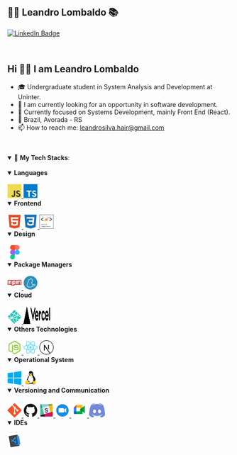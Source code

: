 ## :man_technologist: Leandro Lombaldo :books:
[![LinkedIn Badge](https://img.shields.io/badge/-LinkedIn-blue?style=flat&logo=linkedin&logoColor=white)](https://www.linkedin.com/in/dev-leandro-lombaldo/)

<br>

<h2> Hi 👋🏽 I am Leandro Lombaldo</h2>
  
- 🎓 Undergraduate student in System Analysis and Development at Uninter.
- 🔭 I am currently looking for an opportunity in software development.
- 🎯 Currently focused on Systems Development, mainly Front End (React).
- 🧭 Brazil, Avorada - RS
- 📫 How to reach me: leandrosilva.hair@gmail.com

<br>

<a id="tech"></a>

<details open>
  <summary>🚀 
    <strong>My Tech Stacks</strong>:
  </summary>
   <br>
  </details>
<details open>
<summary>
<strong> Languages</strong> 
</summary>

<br>

<a href="https://developer.mozilla.org/en-US/docs/Learn/JavaScript">
 <img src="https://github.com/leandrobarbon/leandrobarbon/blob/main/images/javascript-original.svg" width="32" height="32" alt="Javascript">
</a>

<a href="https://www.typescriptlang.org">
  <img src="https://github.com/leandrobarbon/leandrobarbon/blob/main/images/typescript-original.svg" width="32" height="32" alt="Typescript">
</a>

</details>
  
  <details open>
<summary>
<strong> Frontend</strong> 
</summary>

<br>

<a href="https://developer.mozilla.org/en-US/docs/Glossary/HTML">
 <img src="https://github.com/leandrobarbon/leandrobarbon/blob/main/images/html5-plain.svg" width="32" height="32" alt="html">
</a>

<a href="https://developer.mozilla.org/en-US/docs/Web/CSS">
 <img src="https://github.com/leandrobarbon/leandrobarbon/blob/main/images/css3-plain.svg" width="32" height="32" alt="css">
</a>
    
<a href="https://styled-components.com/">
 <img src="https://github.com/leandrobarbon/leandrobarbon/blob/main/images/styledcomponents.png" width="32" height="32" alt="css">
</a>

</details>
  
  <details open>
<summary>
<strong> Design</strong> 
</summary>

<br>

<a href="https://www.figma.com">
<img src="https://github.com/leandrobarbon/leandrobarbon/blob/main/images/figma-original.svg" width="32" height="32" alt="figma">
</a>

</details>
  
  <details open>
<summary>
<strong> Package Managers</strong> 
</summary>

<br>

<a href="https://www.npmjs.com">
<img src="https://github.com/leandrobarbon/leandrobarbon/blob/main/images/npm-original-wordmark.svg" width="32" height="32" alt="npm">
</a>

<a href="https://yarnpkg.com">
<img src="https://github.com/leandrobarbon/leandrobarbon/blob/main/images/yarn-original.svg" width="32" height="32" alt="yarn">
</a>

</details>
  
 <details open>
<summary>
<strong> Cloud </strong> 
</summary>
  
 <br>

<a href="https://www.netlify.com">
<img src="https://github.com/leandrobarbon/leandrobarbon/blob/main/images/netlify.svg" width="32" height="32" alt="netlify">
</a>

<a href="https://vercel.com">
<img src="https://github.com/leandrobarbon/leandrobarbon/blob/main/images/vercel.svg" width="60" height="40" alt="vercel">
</a>
</details>
  <details open>
  <summary>
   <strong> Others Technologies</strong> 
 </summary>
  
 <br>

<a href="https://nodejs.org/en/">
<img src="https://github.com/leandrobarbon/leandrobarbon/blob/main/images/nodejs-original.svg" width="32" height="32" alt="nodejs">
</a>

<a href="https://pt-br.reactjs.org">
<img src="https://github.com/leandrobarbon/leandrobarbon/blob/main/images/react-original.svg" width="32" height="32" alt="react">
</a>

<a href="https://nextjs.org">
<img src="https://github.com/leandrobarbon/leandrobarbon/blob/main/images/nextjs-line.svg" width="32" height="32" alt="nextjs">
</a>

</details>
  <details open>
<summary>
<strong> Operational System</strong> 
</summary>

<br>

<a href="https://www.microsoft.com/pt-br/windows/">
<img src="https://github.com/leandrobarbon/leandrobarbon/blob/main/images/windows8-original.svg" width="32" height="32" alt="windows">
</a>

<a href="https://manjaro.org">
<img src="https://github.com/leandrobarbon/leandrobarbon/blob/main/images/linux-original.svg" width="32" height="32" alt="linux">
</a>

</details>
  <details open>
<summary>
<strong> Versioning and Communication</strong> 
</summary>

<br>

<a href="https://git-scm.com">
<img src="https://github.com/leandrobarbon/leandrobarbon/blob/main/images/git-original.svg" width="32" height="32" alt="git">
</a>

<a href="https://github.com/leandrobarbon">
<img src="https://github.com/leandrobarbon/leandrobarbon/blob/main/images/github-original.svg" width="32" height="32" alt="github">
</a>

<a href="https://slack.com/intl/pt-br/">
<img src="https://github.com/leandrobarbon/leandrobarbon/blob/main/images/slack.svg" width="32" height="32" alt="slack">
</a>

<a href="https://zoom.us/pt-pt/meetings.html">
<img src="https://github.com/leandrobarbon/leandrobarbon/blob/main/images/zoom.svg" width="32" height="32" alt="zoom">
</a>

<a href="https://meet.google.com">
<img src="https://github.com/leandrobarbon/leandrobarbon/blob/main/images/google_meet.png" width="36" height="36" alt="meet">
</a>

<a href="https://discord.com">
<img src="https://github.com/leandrobarbon/leandrobarbon/blob/main/images/discord.png" width="36" height="32" alt="discord">
</a>

</details>

<details open>
<summary>
<strong> IDEs</strong> 
</summary>
  
<br>
<a href="https://code.visualstudio.com">
<img src="https://github.com/leandrobarbon/leandrobarbon/blob/main/images/visual_code.svg" width="32" height="32" alt="visualcode">
</a>

</details>
